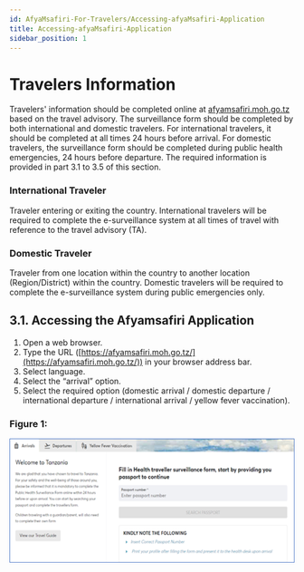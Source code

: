 ```yaml
---
id: AfyaMsafiri-For-Travelers/Accessing-afyaMsafiri-Application
title: Accessing-afyaMsafiri-Application
sidebar_position: 1
---
```


# Travelers Information

Travelers' information should be completed online at [afyamsafiri.moh.go.tz](https://afyamsafiri.moh.go.tz) based on the travel advisory. The surveillance form should be completed by both international and domestic travelers. For international travelers, it should be completed at all times 24 hours before arrival. For domestic travelers, the surveillance form should be completed during public health emergencies, 24 hours before departure. The required information is provided in part 3.1 to 3.5 of this section.

### International Traveler

Traveler entering or exiting the country. International travelers will be required to complete the e-surveillance system at all times of travel with reference to the travel advisory (TA).

### Domestic Traveler

Traveler from one location within the country to another location (Region/District) within the country. Domestic travelers will be required to complete the e-surveillance system during public emergencies only.

## 3.1. Accessing the Afyamsafiri Application

1. Open a web browser.
2. Type the URL ([https://afyamsafiri.moh.go.tz/](https://afyamsafiri.moh.go.tz/)) in your browser address bar.
3. Select language.
4. Select the “arrival” option.
5. Select the required option (domestic arrival / domestic departure / international departure / international arrival / yellow fever vaccination).

### Figure 1:
![alt text](../../static/img/Picture1.png)